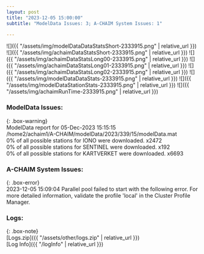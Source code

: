 ```yaml
---
layout: post
title: "2023-12-05 15:00:00"
subtitle: "ModelData Issues: 3; A-CHAIM System Issues: 1"

---
```


![]({{ "/assets/img/modelDataDataStatsShort-2333915.png" | relative_url }})
![]({{ "/assets/img/achaimDataStatsShort-2333915.png" | relative_url }})
![]({{ "/assets/img/achaimDataStatsLong00-2333915.png" | relative_url }})
![]({{ "/assets/img/achaimDataStatsLong01-2333915.png" | relative_url }})
![]({{ "/assets/img/achaimDataStatsLong02-2333915.png" | relative_url }})
![]({{ "/assets/img/modelDataDataStats-2333915.png" | relative_url }})
![]({{ "/assets/img/modelDataStationStats-2333915.png" | relative_url }})
![]({{ "/assets/img/achaimRunTime-2333915.png" | relative_url }})


### ModelData Issues:  
  
{: .box-warning}  
 ModelData report for 05-Dec-2023 15:15:15   
 /home2/achaim1/A-CHAIM/modelData/2023/339/15/modelData.mat   
 0% of all possible stations for IONO were downloaded. x2472   
 0% of all possible stations for SENTINEL were downloaded. x192   
 0% of all possible stations for KARTVERKET were downloaded. x6693   
  
### A-CHAIM System Issues:  
  
{: .box-error}  
2023-12-05 15:09:04 Parallel pool failed to start with the following error. For more detailed information, validate the profile 'local' in the Cluster Profile Manager.  

### Logs:  
  
{: .box-note}  
[Logs.zip]({{ "/assets/other/logs.zip" | relative_url }})  
[Log Info]({{ "/logInfo" | relative_url }})  
